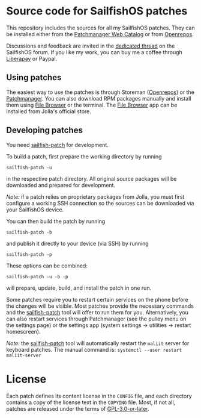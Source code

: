 # Source code for SailfishOS patches

This repository includes the sources for all my SailfishOS patches. They can be
installed either from the [Patchmanager Web Catalog](https://coderus.openrepos.net/pm2/projects/ichthyosaurus)
or from [Openrepos](https://openrepos.net/user/14094/programs).

Discussions and feedback are invited in the [dedicated thread](https://forum.sailfishos.org/t/patches-by-ichthyosaurus/15387)
on the SailfishOS forum. If you like my work, you can buy me a coffee through
[Liberapay](https://liberapay.com/ichthyosaurus) or Paypal.

## Using patches

The easiest way to use the patches is through Storeman ([Openrepos](https://openrepos.net/user/14094/programs))
or the [Patchmanager](https://coderus.openrepos.net/pm2/projects/ichthyosaurus).
You can also download RPM packages manually and install them using [File Browser](https://openrepos.net/content/ichthyosaurus/file-browser)
or the terminal. The [File Browser](https://openrepos.net/content/ichthyosaurus/file-browser)
app can be installed from Jolla's official store.

## Developing patches

You need [sailfish-patch](https://github.com/ichthyosaurus/sailfish-patch) for development.

To build a patch, first prepare the working directory by running

    sailfish-patch -u

in the respective patch directory. All original source packages will be downloaded
and prepared for development.

*Note:* if a patch relies on proprietary packages from
Jolla, you must first configure a working SSH connection so the sources can be
downloaded via your SailfishOS device.

You can then build the patch by running

    sailfish-patch -b

and publish it directly to your device (via SSH) by running

    sailfish-patch -p

These options can be combined:

    sailfish-patch -u -b -p

will prepare, update, build, and install the patch in one run.

Some patches require you to restart certain services on the phone before the
changes will be visible. Most patches provide the necessary commands and the
[sailfish-patch](https://github.com/ichthyosaurus/sailfish-patch) tool will offer to
run them for you. Alternatively, you can also restart services through
Patchmanager (see the pulley menu on the settings page) or the settings app
(system settings → utilities → restart homescreen).

*Note:* the [sailfish-patch](https://github.com/ichthyosaurus/sailfish-patch) tool
will automatically restart the `maliit` server for keyboard patches. The manual
command is: `systemctl --user restart maliit-server`


# License

Each patch defines its content license in the `CONFIG` file, and each directory
contains a copy of the license text in the `COPYING` file. Most, if not all,
patches are released under the terms of [GPL-3.0-or-later](https://spdx.org/licenses/GPL-3.0-or-later.html).
